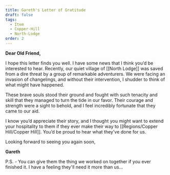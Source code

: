 ```yaml
---
title: Gareth's Letter of Gratitude
draft: false
tags:
  - Item
  - Copper-Hill
  - North-Lodge
order: 2
---
```

**Dear Old Friend,**

I hope this letter finds you well. I have some news that I think you’d be interested to hear. Recently, our quiet village of [[North Lodge]] was saved from a dire threat by a group of remarkable adventurers. We were facing an invasion of changelings, and without their intervention, I shudder to think of what might have happened.

These brave souls stood their ground and fought with such tenacity and skill that they managed to turn the tide in our favor. Their courage and strength were a sight to behold, and I feel incredibly fortunate that they came to our aid.

I know you’d appreciate their story, and I thought you might want to extend your hospitality to them if they ever make their way to [[Regions/Copper Hill/Copper Hill]]. You’d be proud to hear what they’ve done for us. 

Looking forward to seeing you again soon,

**Gareth**

P.S. - You can give them the thing we worked on together if you ever finished it. I have a feeling they'll need it more than us... 
